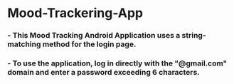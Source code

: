 # Mood-Trackering-App

### - This Mood Tracking Android Application uses a string-matching method for the login page. 
### - To use the application, log in directly with the "@gmail.com" domain and enter a password exceeding 6 characters.
